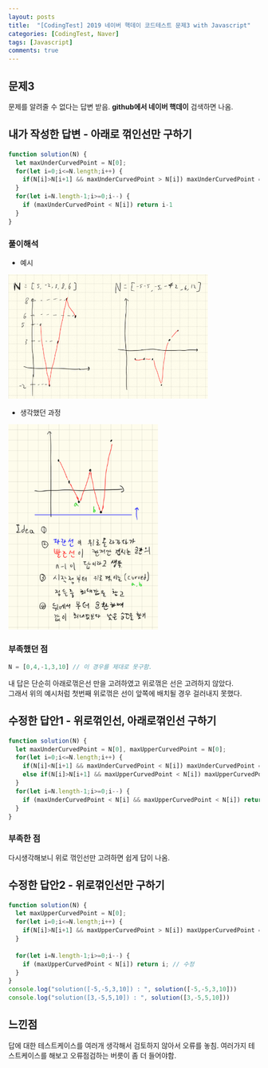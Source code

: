 ```yaml
---
layout: posts
title:  "[CodingTest] 2019 네이버 핵데이 코드테스트 문제3 with Javascript"
categories: [CodingTest, Naver]
tags: [Javascript]
comments: true
---
```


## 문제3
문제를 알려줄 수 없다는 답변 받음. **github에서 네이버 핵데이** 검색하면 나옴.

## 내가 작성한 답변 - 아래로 꺾인선만 구하기
```javascript
function solution(N) {
  let maxUnderCurvedPoint = N[0];
  for(let i=0;i<=N.length;i++) {
    if(N[i]>N[i+1] && maxUnderCurvedPoint > N[i]) maxUnderCurvedPoint = N[i];
  }
  for(let i=N.length-1;i>=0;i--) {
    if (maxUnderCurvedPoint < N[i]) return i-1
  }
}
```
### 풀이해석
- 예시  
<img src="/assets/images/Naver-Hackday-solve-1_1.png" style="max-width: 400px;" />

- 생각했던 과정  
<img src="/assets/images/Naver-Hackday-solve-1_2.png" style="max-width: 300px;" />

### 부족했던 점
```javascript
N = [0,4,-1,3,10] // 이 경우를 제대로 못구함.
```
내 답은 단순히 아래로꺾은선 만을 고려하였고 위로꺾은 선은 고려하지 않았다.  
그래서 위의 예시처럼 첫번째 위로꺾은 선이 앞쪽에 배치될 경우 걸러내지 못했다.

## 수정한 답안1 - 위로꺾인선, 아래로꺾인선 구하기
```javascript
function solution(N) {
  let maxUnderCurvedPoint = N[0], maxUpperCurvedPoint = N[0];
  for(let i=0;i<=N.length;i++) {
    if(N[i]<N[i+1] && maxUnderCurvedPoint < N[i]) maxUnderCurvedPoint = N[i];
    else if(N[i]>N[i+1] && maxUpperCurvedPoint < N[i]) maxUpperCurvedPoint = N[i]; // 추가
  }
  for(let i=N.length-1;i>=0;i--) {
    if (maxUnderCurvedPoint < N[i] && maxUpperCurvedPoint < N[i]) return i; // 수정
  }
}
```
### 부족한 점
다시생각해보니 위로 꺾인선만 고려하면 쉽게 답이 나옴.

## 수정한 답안2 - 위로꺾인선만 구하기
```javascript
function solution(N) {
  let maxUpperCurvedPoint = N[0];
  for(let i=0;i<=N.length;i++) {
    if(N[i]>N[i+1] && maxUpperCurvedPoint > N[i]) maxUpperCurvedPoint = N[i]; // 추가
  }
  
  for(let i=N.length-1;i>=0;i--) {
    if (maxUpperCurvedPoint < N[i]) return i; // 수정
  }
}
console.log("solution([-5,-5,3,10]) : ", solution([-5,-5,3,10]))
console.log("solution([3,-5,5,10]) : ", solution([3,-5,5,10]))
```

## 느낀점
답에 대한 테스트케이스를 여러개 생각해서 검토하지 않아서 오류를 놓침. 
여러가지 테스트케이스를 해보고 오류점검하는 버릇이 좀 더 들어야함.